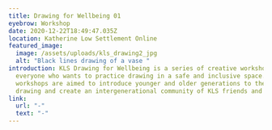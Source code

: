 ```yaml
---
title: Drawing for Wellbeing 01
eyebrow: Workshop
date: 2020-12-22T18:49:47.035Z
location: Katherine Low Settlement Online
featured_image:
  image: /assets/uploads/kls_drawing2_jpg
  alt: "Black lines drawing of a vase "
introduction: KLS Drawing for Wellbeing is a series of creative workshops for
  everyone who wants to practice drawing in a safe and inclusive space. The
  workshops are aimed to introduce younger and older generations to the art of
  drawing and create an intergenerational community of KLS friends and artists.
link:
  url: "-"
  text: "-"
---
```

